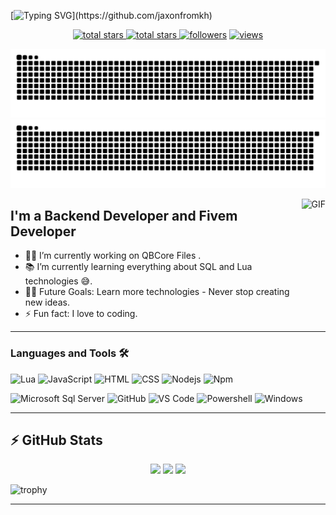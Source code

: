 [![Typing SVG](https://readme-typing-svg.herokuapp.com?font=Fira+Code&weight=700&pause=1000&width=435&lines=Hi+there%2C+I'm+Dexter!)](https://github.com/jaxonfromkh)

<p align="center">
  <a href="https://github.com/jaxonfromkh?tab=repositories&sort=stargazers">
    <img alt="total stars" title="Total stars on GitHub" src="https://custom-icon-badges.herokuapp.com/badge/dynamic/json?logo=star&host=formatted-dynamic-badges.herokuapp.com&formatter=metric&style=for-the-badge&color=55960c&labelColor=488207&label=stars&query=$.stars&url=https://api.github-star-counter.workers.dev/user/jaxonfromkh"/>
  </a>
  <a href="https://github.com/jaxonfromkh?tab=repositories&sort=stargazers">
    <img alt="total stars" title="Total forks on GitHub" src="https://custom-icon-badges.herokuapp.com/badge/dynamic/json?logo=fork&host=formatted-dynamic-badges.herokuapp.com&formatter=metric&style=for-the-badge&color=ff0013&labelColor=ae1206&label=forks&query=$.forks&url=https://api.github-star-counter.workers.dev/user/jaxonfromkh"/>
  </a>
  <a href="https://github.com/jaxonfromkh?tab=followers">
    <img alt="followers" title="Follow me on Github" src="https://custom-icon-badges.herokuapp.com/github/followers/jaxonfromkh?color=236ad3&labelColor=1155ba&style=for-the-badge&logo=person-add&label=Follow&logoColor=white"/></a>
  <a href="https://github.com/jaxonfromkh/Simple-View-Counter">
    <img alt="views" title="GitHub profile views" src="https://komarev.com/ghpvc/?username=jaxonfromkh&style=for-the-badge&color=lightgrey"/>
  </a>
</p>

![github contribution grid snake animation](https://raw.githubusercontent.com/don-cryptus/don-cryptus/output/github-contribution-grid-snake-dark.svg#gh-dark-mode-only)![github contribution grid snake animation](https://raw.githubusercontent.com/don-cryptus/don-cryptus/output/github-contribution-grid-snake.svg#gh-light-mode-only)

<img align="right" alt="GIF" height="160px" src="https://media.giphy.com/media/du3J3cXyzhj75IOgvA/giphy.gif" />

## I'm a Backend Developer and Fivem Developer

- 👨‍💻 I’m currently working on QBCore Files .
- 📚 I’m currently learning everything about SQL and Lua technologies 😅.
- 💪🏼 Future Goals: Learn more technologies - Never stop creating new ideas.
- ⚡ Fun fact: I love to coding.

---

### Languages and Tools 🛠 

![Lua](https://img.shields.io/badge/-Lua-007ACC?style=flat-square&logo=lua&logoColor=ffffff)
![JavaScript](https://img.shields.io/badge/-JavaScript-%23F7DF1C?style=flat-square&logo=javascript&logoColor=000000&labelColor=%23F7DF1C&color=%23FFCE5A)
![HTML](https://img.shields.io/badge/-HTML-%23E44D27?style=flat-square&logo=html&logoColor=ffffff)
![CSS](https://img.shields.io/badge/-CSS-%231572B6?style=flat-square&logo=css)
![Nodejs](https://img.shields.io/badge/-Nodejs-339933?style=flat-square&logo=Node.js&logoColor=ffffff)
![Npm](https://img.shields.io/badge/-npm-CB3837?style=flat-square&logo=npm)

![Microsoft Sql Server](https://img.shields.io/badge/-Sql%20Server-CC2927?style=flat-square&logo=microsoft-sql-server&logoColor=ffffff)
![GitHub](https://img.shields.io/badge/-GitHub-181717?style=flat-square&logo=github)
![VS Code](http://img.shields.io/badge/-VS%20Code-007ACC?style=flat-square&logo=visual-studio-code&logoColor=ffffff)
![Powershell](http://img.shields.io/badge/-Powershell-5391FE?style=flat-square&logo=powershell&logoColor=ffffff)
![Windows](http://img.shields.io/badge/-Windows-0078D6?style=flat-square&logo=windows&logoColor=ffffff)

---

## ⚡ GitHub Stats

<p align="center">
    <img height="120px" src="https://github-readme-streak-stats.herokuapp.com/?user=jaxonfromkh&hide_border=true&theme=dark" />
    <img height="120px" src="https://github-readme-stats.vercel.app/api?username=jaxonfromkh&hide_title=true&hide_border=true&show_icons=true&include_all_commits=true&count_private=true&line_height=21&hide_rank=true&icon_color=fa8b00&theme=dark" />
    <img height="120px" src="https://github-readme-stats.vercel.app/api/top-langs/?username=jaxonfromkh&hide=html&hide_title=true&hide_border=true&layout=compact&langs_count=8&theme=dark" />
</p>

![trophy](https://github-profile-trophy.vercel.app/?username=jaxonfromkh&theme=onedark&column=-1)

---
